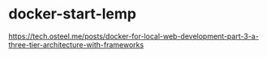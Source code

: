 # docker-start-lemp
https://tech.osteel.me/posts/docker-for-local-web-development-part-3-a-three-tier-architecture-with-frameworks
